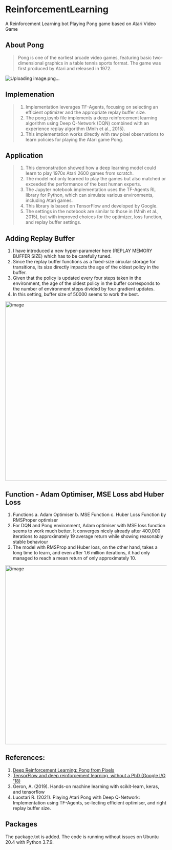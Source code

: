 # ReinforcementLearning
A Reinforcement Learning bot Playing Pong game based on Atari Video Game

## About Pong
> Pong is one of the earliest arcade video games, featuring basic two-dimensional graphics in a table tennis sports format. The game was first produced by Atari and released in 1972.


![Uploading image.png…]()

## Implemenation
> 1. Implementation leverages TF-Agents, focusing on selecting an efficient optimizer and the appropriate replay buffer size.
> 2. The pong.ipynb file implements a deep reinforcement learning algorithm using Deep Q-Network (DQN) combined with an experience replay algorithm (Mnih et al., 2015).
> 3. This implementation works directly with raw pixel observations to learn policies for playing the Atari game Pong.

## Application
> 1. This demonstration showed how a deep learning model could learn to play 1970s Atari 2600 games from scratch.
> 2. The model not only learned to play the games but also matched or exceeded the performance of the best human experts.
> 3. The Jupyter notebook implementation uses the TF-Agents RL library for Python, which can simulate various environments, including Atari games.
> 4. This library is based on TensorFlow and developed by Google.
> 5. The settings in the notebook are similar to those in (Mnih et al., 2015), but with improved choices for the optimizer, loss function, and replay buffer settings.

## Adding Replay Buffer 

1. I have introduced a new hyper-parameter here (REPLAY MEMORY BUFFER SIZE) which has to be carefully tuned.
2. Since the replay buffer functions as a fixed-size circular storage for transitions, its size directly impacts the age of the oldest policy in the buffer.
3. Given that the policy is updated every four steps taken in the environment, the age of the oldest policy in the buffer corresponds to the number of environment steps divided by four gradient updates.
4. In this setting, buffer size of 50000 seems to work the best.

<img width="560" alt="image" src="https://github.com/user-attachments/assets/d713d36b-2ff8-4d29-862e-2ad70afdfb1b">


## Function - Adam Optimiser, MSE Loss abd Huber Loss 

1. Functions
   a. Adam Optimiser
   b. MSE Function
   c. Huber Loss Function by RMSProper optimiser
2. For DQN and Pong environment, Adam optimiser with MSE loss function seems to work much better. It converges nicely already after 400,000 iterations to approximately 19 average return while showing reasonably stable behaviour
3.  The model with RMSProp and Huber loss, on the other hand, takes a long time to learn, and even after 1.6 million iterations, it had only managed to reach a mean return of only approximately 10.

<img width="559" alt="image" src="https://github.com/user-attachments/assets/5cc662de-2c9f-49b6-b944-217915a0943c">


## References:

1. [Deep Reinforcement Learning: Pong from Pixels](http://karpathy.github.io/2016/05/31/rl/)
2. [TensorFlow and deep reinforcement learning, without a PhD (Google I/O '18)](https://www.youtube.com/watch?v=t1A3NTttvBA&t=873s)
3. Geron, A. (2019). Hands-on machine learning with scikit-learn, keras, and tensorflow
4. Luostari R. (2021). Playing Atari Pong with Deep Q-Network: Implementation using TF-Agents, se-lecting efficient optimiser, and right replay buffer size.

## Packages
The package.txt is added. The code is running without issues on Ubuntu 20.4 with Python 3.7.9.






